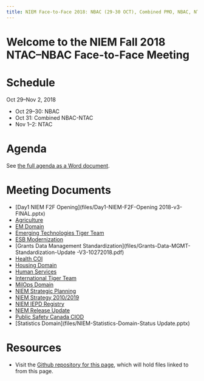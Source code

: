 ```yaml
---
title: NIEM Face-to-Face 2018: NBAC (29-30 OCT), Combined PMO, NBAC, NTAC (31 OCT), and NTAC (1-2 NOV) Meetings
---
```


# Welcome to the NIEM Fall 2018 NTAC&ndash;NBAC Face-to-Face Meeting

# Schedule

Oct 29&ndash;Nov 2, 2018
* Oct 29&ndash;30: NBAC
* Oct 31: Combined NBAC-NTAC
* Nov 1&ndash;2: NTAC

# Agenda

See [the full agenda as a Word document](files/full-agenda.docx).

# Meeting Documents

* [Day1 NIEM F2F Opening](files/Day1-NIEM-F2F-Opening 2018-v3-FINAL.pptx)
* [Agriculture](files/Agriculture-F2F-Domain-Update.pptx)
* [EM Domain](files/NIEM-EM-Domain-F2F-Update-(2018)-Final.pdf)
* [Emerging Technologies Tiger Team](files/NBAC_ET3_F2F_Update_(Oct_2018)_sml.pdf)
* [ESB Modernization](files/ESB_Modernization(v1.4).pptx)
* [Grants Data Management Standardization](files/Grants-Data-MGMT-Standardization-Update -V3-10272018.pdf)
* [Health COI](files/NIEM_Health_Face2Face2018_Finalpresentation.pptx)
* [Housing Domain](files/NEIM-HSG-Domain-Update-102018.pptx)
* [Human Services](files/NIEM-Domain-Update-Human-Services.pptx)
* [International Tiger Team](files/NBAC-Intl-TT-F2F-Update-v23Oct2018.pptx)
* [MilOps Domain](files/Day1_MilOps-Domain-Update-F2F-29Oct2018.pptx)
* [NIEM Strategic Planning](files/NIEM-F2F-Strategic-Planning-v1.pptx)
* [NIEM Strategy 2010/2019](files/NIEM-Strategy2010_2019_Draft.docx)
* [NIEM IEPD Registry](files/NIEM-IEPD-Registry-F2F_20181029.pptx)
* [NIEM Release Update](files/release-updates.pptx)
* [Public Safety Canada CIOD](files/Canada-NBAC-Presentation.pdf)
* [Statistics Domain](files/NIEM-Statistics-Domain-Status Update.pptx)


# Resources

- Visit the [Github repository for this page](https://github.com/NIEM/2018-fall), which will hold files linked to from this page.
